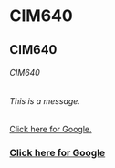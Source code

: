 # CIM640

## CIM640

###### CIM640
###### This is a message.
[Click here for Google.](http://google.com)

### [Click here for Google](http://google.com)